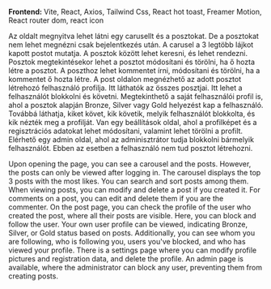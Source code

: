 **Frontend:** Vite, React, Axios, Tailwind Css, React hot toast, Freamer Motion, React router dom, react icon

Az oldalt megnyitva lehet látni egy carusellt és a posztokat. De a posztokat nem lehet megnézni csak bejelentkezés után. A carusel a 3 legtöbb lájkot kapott postot mutatja. A posztok között lehet keresni, és lehet rendezni. Posztok megtekintésekor lehet a posztot módosítani és törölni, ha ő hozta létre a posztot. A poszthoz lehet kommentet írni, módosítani és törölni, ha a kommentet ő hozta létre. A post oldalon megnézhető az adott posztot létrehozó felhasználó profilja. Itt láthatók az összes posztjai. Itt lehet a felhasználót blokkolni és követni. Megtekinthető a saját felhasználói profil is, ahol a posztok alapján Bronze, Silver vagy Gold helyezést kap a felhasználó. Továbbá láthatja, kiket követ, kik követik, melyik felhasználót blokkolta, és kik nézték meg a profilját. Van egy beállítások oldal, ahol a profilképet és a regisztrációs adatokat lehet módosítani, valamint lehet törölni a profilt. Elérhető egy admin oldal, ahol az adminisztrátor tudja blokkolni bármelyik felhasználót. Ebben az esetben a felhasználó nem tud posztot létrehozni.


Upon opening the page, you can see a carousel and the posts. However, the posts can only be viewed after logging in. The carousel displays the top 3 posts with the most likes. You can search and sort posts among them. When viewing posts, you can modify and delete a post if you created it. For comments on a post, you can edit and delete them if you are the commenter. On the post page, you can check the profile of the user who created the post, where all their posts are visible. Here, you can block and follow the user. Your own user profile can be viewed, indicating Bronze, Silver, or Gold status based on posts. Additionally, you can see whom you are following, who is following you, users you've blocked, and who has viewed your profile. There is a settings page where you can modify profile pictures and registration data, and delete the profile. An admin page is available, where the administrator can block any user, preventing them from creating posts.
